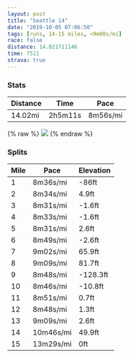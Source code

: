 ```yaml
---
layout: post
title: "Seattle 14"
date: "2019-10-05 07:06:50"
tags: [runs, 14-15 miles, <9m00s/mi]
race: false
distance: 14.021711146
time: 7511
strava: true
---
```


### Stats

| Distance | Time | Pace |
|----------|------|------|
|14.02mi|2h5m11s|8m56s/mi|

{% raw %}
<img src='https://maps.googleapis.com/maps/api/staticmap?maptype=roadmap&path=enc:{yqaHveviVd@eA|@aA|@e@v@_B`@c@f@cAp@o@f@gAZ[nAm@hAeArAa@xAgATLl@tA?\Yd@e@`@}Ar@u@xAcAhAKXOxAwAbCo@|AqA~@eAhBKZGnAMt@sDpHiAbD{CjGk@hB_CtDoGfM{B|DcClF{BxFeBrC}DfEkA|AUv@GrByAbDa@^iAWi@TSn@]rC[vAo@x@{AtA}ANSTiA~CSrCo@lB_AbAsAbCaClDmBvBo@nAoDvEk@`AuCzIYdB}@jBSnA]|@oArFe@rAYnBCtAUrC[dAa@|BiApBoAnAy@b@_BLkEOwGLwBI{@P_Al@qABiAfAeAlBu@Xm@rB_EfD_CjCkB~@gD|@kBA_AS{NEoHHk@H]`@Gz@?|BMxA\tDT`@jBxAh@At@gA\I\P\x@xBrA|Af@fECvE?~@LjBfBp@nA~CtE`@\p@RfBAjDmC`BE|FP@xBJxAP\zAzAXjA`@l@Jh@NpBdAhCLnBG`Du@bHI|CSxAa@z@aB^JSAiDRwCVeKG_Co@kEI_Fe@aFEqBOi@k@MyGI{A\oB`CwADqAi@gBwCwD}E_Au@i@MiB?yBBsAPkC?_BcAaA_Ae@M[o@YKWHk@bAe@?cBaA_@g@Ks@EgASq@?aDFkAOWi@UcCSePCy@FO^Rj@dBtA~I`GpHvFpEtCzBbAbCtAvFjE`E`ClHzFbBdAlBlBn@hAxBlCn@JWAcAu@eFcGgLmHuJyGgMaJgCwAwGcFwCeBgCqBoF{CkKYiH@qBJoBbAoFrDkPrLyBvCYBMWYiB@gB~@cF~AuEbBaCrCgFPqAP}GCw@WsAIuB]oA_@m@_As@CMHa@EOeAk@_AwAq@yB]gBU}Bc@iBOgAFaCNeB~@iDxGeO`DaGf@aB|A}Gv@gGA[Se@XHNq@dB}Lf@_GvBaH`DmIf@oCf@_@LUfCoIxCcJj@uA`D_Kp@u@dAgBlBu@hByBf@iB`AmCd@{Bh@kBLs@DsAz@_Cp@eAfBcBjFeEr@WfBiArAWxAkAhEsBbBqAzH{CjBc@vD@nDQvEFlBVfElAdAp@xAOxKBbAO`B?bCsBxCmBhBI|@eBbAs@~CkAr@It@H^QHk@QwKF]p@Tz@a@j@GLDJTn@GNFFNTDxBY|A?Nj@JdC\nAVHbAIbAx@f@ONz@AzAFTPLd@BbAQbAVpBHd@MbBEx@UjAy@JbAYt@f@C~Af@`DC&key=AIzaSyC1MId7bFpkLXNAaYhBSTb8jLyiSqzbDtM&size=800x800&markers=color:yellow|label:S|47.61006,-122.34348&markers=color:green|label:F|47.61669999999999,-122.33867999999998'>
{% endraw %}

### Splits

| Mile | Pace | Elevation |
|------|------|-----------|
|1|8m36s/mi|-86ft|
|2|8m34s/mi|4.9ft|
|3|8m31s/mi|-1.6ft|
|4|8m33s/mi|-1.6ft|
|5|8m31s/mi|2.6ft|
|6|8m49s/mi|-2.6ft|
|7|9m02s/mi|65.9ft|
|8|9m09s/mi|81.7ft|
|9|8m48s/mi|-128.3ft|
|10|8m46s/mi|-10.8ft|
|11|8m51s/mi|0.7ft|
|12|8m48s/mi|1.3ft|
|13|9m09s/mi|2.6ft|
|14|10m46s/mi|49.9ft|
|15|13m29s/mi|0ft|
